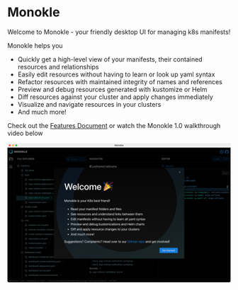 # Monokle

Welcome to Monokle - your friendly desktop UI for managing k8s manifests!

Monokle helps you
- Quickly get a high-level view of your manifests, their contained resources and relationships
- Easily edit resources without having to learn or look up yaml syntax
- Refactor resources with maintained integrity of names and references
- Preview and debug resources generated with kustomize or Helm
- Diff resources against your cluster and apply changes immediately
- Visualize and navigate resources in your clusters
- And much more!

Check out the [Features Document](features.md) or watch the Monokle 1.0 walkthrough video below

[![Monokle 1.0 Walkthrough](img/monokle-welcome.png)](https://youtu.be/9c80qj9NkQk)


